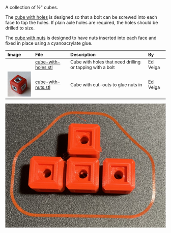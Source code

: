 A collection of &frac12;" cubes.

The [cube with holes](cube-with-holes.stl) is designed so that a bolt can be
screwed into each face to tap the holes.  If plain axle holes are required, the
holes should be drilled to size.

The [cube with nuts](cube-with-nuts.stl) is designed to have nuts inserted into
each face and fixed in place using a cyanoacrylate glue.

Image | File | Description | By
:--- | :--- | :--- | :---
&nbsp; | [cube-with-holes.stl](cube-with-holes.stl) | Cube with holes that need drilling or tapping with a bolt | Ed Veiga
<img src="cube-with-nuts.jpg" width="100"> | [cube-with-nuts.stl](cube-with-nuts.stl) | Cube with cut-outs to glue nuts in | Ed Veiga

![Cubes](cubes.jpg)
